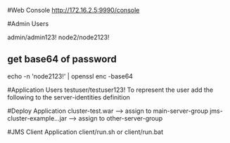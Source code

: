 #Web Console
http://172.16.2.5:9990/console

#Admin Users

admin/admin123!
node2/node2123!

## get base64 of password

echo -n 'node2123!' | openssl enc -base64

#Application Users
testuser/testuser123!
To represent the user add the following to the server-identities definition <secret value="dGVzdHVzZXIxMjMh" />

#Deploy Application
cluster-test.war --> assign to main-server-group
jms-cluster-example...jar --> assign to other-server-group

#JMS Client Application
client/run.sh or client/run.bat
